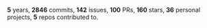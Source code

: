 **5** years, **2846** commits, **142** issues, **100** PRs, **160** stars, **36** personal projects, **5** repos contributed to.
